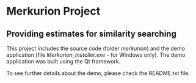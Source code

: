 # Merkurion Project
## Providing estimates for similarity searching

This project includes the source code (folder *merkurion*) and the demo application (file *Merkurion_Installer.exe* - for Windows only).
The demo application was built using the Qt framework.

To see further details about the demo, please check the README.txt file.
